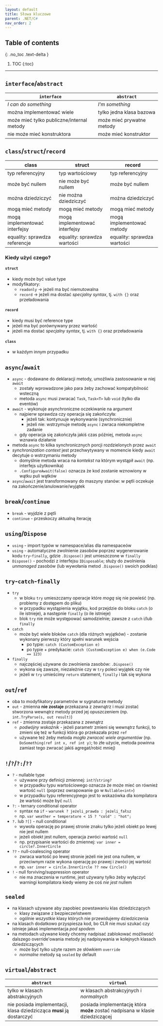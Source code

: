 ```yaml
---
layout: default
title: Słowa kluczowe
parent: .NET/C#
nav_order: 2
---
```


## Table of contents
{: .no_toc .text-delta }

1. TOC
{:toc}

---


## `interface`/`abstract`

| `interface`                               | `abstract`                |
|-------------------------------------------|---------------------------|
| _I can do something_                      | _I'm something_           |
| można implementować wiele                 | tylko jedna klasa bazowa  |
| może mieć tylko publiczne/internal metody | może mieć prywatne metody |
| nie może mieć konstruktora                | może mieć konstruktor     |

## `class`/`struct`/`record`

| class                         | struct                        | record                        |
|-------------------------------|-------------------------------|-------------------------------|
| typ referencyjny              | typ wartościowy               | typ referencyjny              |
| może być nullem               | nie może być nullem           | może być nullem               |
| można dziedziczyć             | nie można dziedziczyć         | można dziedziczyć             |
| mogą mieć metody              | mogą mieć metody              | mogą mieć metody              |
| mogą implementować interfejsy | mogą implementować interfejsy | mogą implementować metody     |
| equality: sprawdza referencje | equality: sprawdza wartości   | equality: sprawdza wartości   |

### Kiedy użyć czego?

#### `struct`
- kiedy może być value type
- modyfikatory:
  - `readonly` → jeżeli ma być niemutowalna
  - `record` → jeżeli ma dostać _specjalny syntax_, tj. `with {}` oraz przeładowania
  
#### `record`
- kiedy musi być reference type
- jeżeli ma być porównywany przez wartość
- jeżeli ma dostać _specjalny syntax_, tj. `with {}` oraz przeładowania
  
#### `class`
- w każdym innym przypadku

## `async`/`await`
- `async` - dodawane do deklaracji metody, umożliwia zastosowanie w niej `await`
  - zostały wprowadzone jako para żeby zachować kompatybilność wsteczną
  - metoda `async` musi zwracać `Task`, `Task<T>` lub `void` (tylko dla eventów)
- `await` - wykonuje asynchroniczne oczekiwanie na argument
  - najpierw sprawdza czy operacja się zakończyła:
    - jeżeli tak: kontynuuje wykonywanie (synchronicznie) 
    - jeżeli nie: wstrzymuje metodę `async` i zwraca niekompletne zadanie
  - gdy operacja się zakończyła jakiś czas później, metoda `async` wznawia działanie
- metoda `async` to kilka synchronicznych porcji rozdzielonych przez `await`
- _synchronization context_ jest przechwytywany w momencie kiedy `await` decytuje o wstrzymaniu metody
  - domyślnie metoda wraca na _kontekst_ na którym wystąpił `await` (np. interfejs użytkownika)
  - `.ConfigureAwait(false)` oznacza że kod zostanie wznowiony w wątku puli wątków
- `async`/`await` jest transformowany do maszyny stanów: w pętli oczekuje na zakończenie/anulowanie/wyjątek

## `break`/`continue`
- `break` - wyjdzie z pętli
- `continue` - przeskoczy aktualną iterację

## `using`/`Dispose`
- `using` - import typów w namespace/alias dla namespaceów
- `using` - automatyczne zwolnienie zasobów poprzez wygenerowanie kodu `try`-`finally`, gdzie `.Dispose()` jest umieszczone w `finally`
- `Dispose()` - pochodzi z interfejsu `IDisposable`; służy do zwolnienia _unmanaged_ zasobów (lub wywołania metod `.Dispose()` swoich podklas)

## `try`-`catch`-`finally`
- `try`
  - w bloku `try` umieszczamy operacje które _mogą_ się nie powieść (np. problemy z dostępem do pliku)
  - w przypadku wystąpienia wyjątku, kod przejdzie do bloku `catch` (o ile istnieje), a następnie `finally` (o ile istnieje)
  - blok `try` nie może występować samodzielnie; zawsze z `catch` i/lub `finally`
- `catch`
  - może być wiele bloków `catch` (dla różnych wyjątków) - zostanie wykonany pierwszy który spełni warunek wejścia
    - po typie: `catch (CustomException e)`
    - po typie + predykacie: `catch (CustomException e) when (e.Code == 123)`
- `finally`
  - najczęściej używane do zwolnienia zasobów: `.Dispose()`
  - wykona się zawsze, niezależnie czy w `try` poleci wyjątek czy nie
  - jeżeli w `try` umieścimy `return` statement, `finally` i tak się wykona

## `out`/`ref`
- oba to modyfikatory parametrów w sygnaturze metody
- `out` - zmienna **nie zostaje** przekazana z zewnątrz i musi zostać stworzona wewnątrz metody przed jej opuszczeniem (np. `int.TryParse(s, out result)`)
- `ref` - zmienna zostaje przekazana z zewnątrz
  - _podwójny wskaźnik_ - jeżeli parametr zmieni się wewnątrz funkcji, to zmieni się też w funkcji która go przekazała przez `ref`
  - używane też żeby metoda _mogła zwracać wiele argumentów_ (np. `DoSomething(ref int x, ref int y)`; to złe użycie, metoda powinna zamiast tego zwracać jakiś agregat/robić mniej)

## `!`/`?`/`?:`/`??`
- `?` - nullable type
  - używane przy definicji zmiennej: `int?`/`string?`
  - w przypadku typu wartościowego oznacza że może mieć on również wartość `null` (poprzez owrapowanie go w `Nullable<int>`)
  - w przypadku typu referencyjnego jest to wskazówka dla kompilatora że wartość może być `null`
- `?:` - ternary conditional operator
  - syntax na `if` - `warunek ? jeżeli_prawda : jeżeli_fałsz`
  - np. `var weather = temperature < 15 ? "cold" : "hot";`
- `?.` lub `?[]` - null conditional
  - wywoła operację po prawej stronie znaku tylko jeżeli obiekt po lewej nie jest nullem
  - jeżeli obiekt jest nullem, operacja zwróci wartość `null`
  - np. przypisanie wartości do zmiennej: `var inner = circle?.InnerCircle`
- `??` - null-coalescing operator
  - zwraca wartość po lewej stronie jeżeli nie jest ona nullem, w przeciwnym razie wykona operację po prawej i zwróci jej wartość
  - np. `var inner = circle.InnerCircle ?? new Circle()`
- `!` - null forviving/suppression operator
  - nie ma znaczenia w runtime, jest używany tylko żeby wyłączyć warningi kompilatora kiedy wiemy że coś _nie jest_ nullem

## `sealed`
- na klasach używane aby zapobiec powstawaniu klas dziedziczących
  - klasy związane z bezpieczeństwem
  - ogólnie _wszystkie_ klasy których nie przewidujemy dziedziczenia
- na klasach dodatkowo przyspiesza kod, bo CLR nie musi szukać czy istnieje jakaś implementacja _pod spodem_
- na metodach używane kiedy chcemy nadpisać zablokować możliwość dalszego override'owania metody jej nadpisywania w kolejnych klasach dziedziczących
  - może być tylko użyte razem ze słówkiem `override`
  - _normalne_ metody są `sealed` by default

## `virtual`/`abstract`

| `abstract`                                                           | `virtual`                                                                    |
|----------------------------------------------------------------------|------------------------------------------------------------------------------|
| tylko w klasach abstrakcyjnych                                       | w klasach abstrakcyjnych i _normalnych_                                      |
| nie posiada implementacji, klasa dziedzicząca **musi** ją dostarczyć | posiada implementację która **może** zostać nadpisana w klasie dziedziczącej |